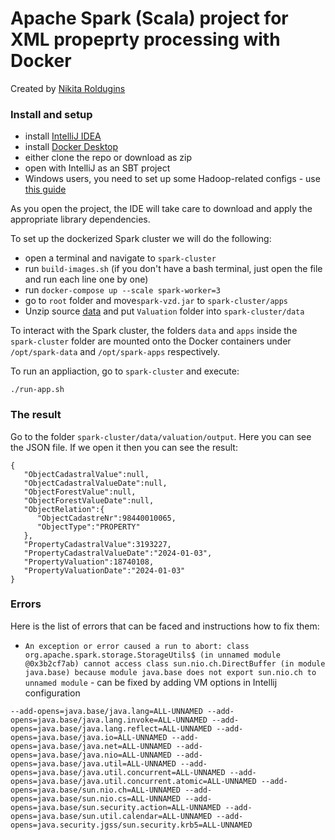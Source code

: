 # Apache Spark (Scala) project for XML propeprty processing with Docker

Created by [Nikita Roldugins](https://www.linkedin.com/in/nidugin/)

### Install and setup

- install [IntelliJ IDEA](https://jetbrains.com/idea)
- install [Docker Desktop](https://docker.com)
- either clone the repo or download as zip
- open with IntelliJ as an SBT project
- Windows users, you need to set up some Hadoop-related configs - use [this guide](/HadoopWindowsUserSetup.md) 

As you open the project, the IDE will take care to download and apply the appropriate library dependencies.

To set up the dockerized Spark cluster we will do the following:

- open a terminal and navigate to `spark-cluster`
- run `build-images.sh` (if you don't have a bash terminal, just open the file and run each line one by one)
- run `docker-compose up --scale spark-worker=3`
- go to `root` folder and move`spark-vzd.jar` to `spark-cluster/apps`
- Unzip source [data](https://data.gov.lv/dati/dataset/be841486-4af9-4d38-aa14-6502a2ddb517/resource/35a2dbfa-e4b9-41d5-88d0-e1393115dcb1/download/valuation.zip) and put `Valuation` folder into `spark-cluster/data`


To interact with the Spark cluster, the folders `data` and `apps` inside the `spark-cluster` folder are mounted onto the Docker containers under `/opt/spark-data` and `/opt/spark-apps` respectively.

To run an appliaction, go to `spark-cluster` and execute:


```
./run-app.sh
```


### The result

Go to the folder `spark-cluster/data/valuation/output`. Here you can see the JSON file. If we open it then you can see the result:

```
{
   "ObjectCadastralValue":null,
   "ObjectCadastralValueDate":null,
   "ObjectForestValue":null,
   "ObjectForestValueDate":null,
   "ObjectRelation":{
      "ObjectCadastreNr":98440010065,
      "ObjectType":"PROPERTY"
   },
   "PropertyCadastralValue":3193227,
   "PropertyCadastralValueDate":"2024-01-03",
   "PropertyValuation":18740108,
   "PropertyValuationDate":"2024-01-03"
}
```

### Errors
Here is the list of errors that can be faced and instructions how to fix them:

* `An exception or error caused a run to abort: class org.apache.spark.storage.StorageUtils$ (in unnamed module @0x3b2cf7ab) cannot access class sun.nio.ch.DirectBuffer (in module java.base) because module java.base does not export sun.nio.ch to unnamed module` - can be fixed by adding VM options in Intellij configuration
```
--add-opens=java.base/java.lang=ALL-UNNAMED --add-opens=java.base/java.lang.invoke=ALL-UNNAMED --add-opens=java.base/java.lang.reflect=ALL-UNNAMED --add-opens=java.base/java.io=ALL-UNNAMED --add-opens=java.base/java.net=ALL-UNNAMED --add-opens=java.base/java.nio=ALL-UNNAMED --add-opens=java.base/java.util=ALL-UNNAMED --add-opens=java.base/java.util.concurrent=ALL-UNNAMED --add-opens=java.base/java.util.concurrent.atomic=ALL-UNNAMED --add-opens=java.base/sun.nio.ch=ALL-UNNAMED --add-opens=java.base/sun.nio.cs=ALL-UNNAMED --add-opens=java.base/sun.security.action=ALL-UNNAMED --add-opens=java.base/sun.util.calendar=ALL-UNNAMED --add-opens=java.security.jgss/sun.security.krb5=ALL-UNNAMED
```
